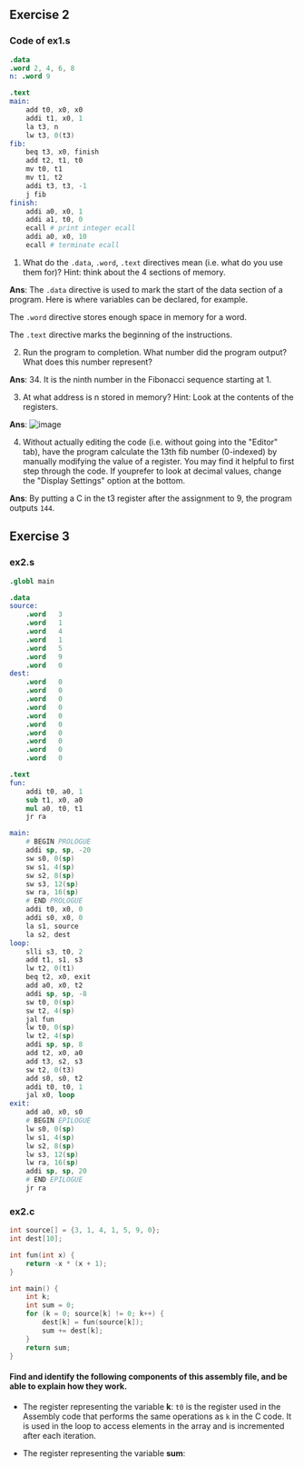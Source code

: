 ## Exercise 2

### Code of ex1.s

```s
.data
.word 2, 4, 6, 8
n: .word 9

.text
main:
    add t0, x0, x0
    addi t1, x0, 1
    la t3, n
    lw t3, 0(t3)
fib:
    beq t3, x0, finish
    add t2, t1, t0
    mv t0, t1
    mv t1, t2
    addi t3, t3, -1
    j fib
finish:
    addi a0, x0, 1
    addi a1, t0, 0
    ecall # print integer ecall
    addi a0, x0, 10
    ecall # terminate ecall

```

1. What do the `.data`, `.word`, `.text` directives mean (i.e. what do you use them for)? Hint: think about the 4 sections of memory.

**Ans**: The `.data` directive is used to mark the start of the data section of a program. Here is where variables can be declared, for example.

The `.word` directive stores enough space in memory for a word.

The `.text` directive marks the beginning of the instructions.

2. Run the program to completion. What number did the program output? What does this number represent?

**Ans**: 34. It is the ninth number in the Fibonacci sequence starting at 1.

3. At what address is n stored in memory? Hint: Look at the contents of the registers.

**Ans**: ![image](https://user-images.githubusercontent.com/69206952/211394939-3ae4eb56-23b1-4b90-a137-fbc899d0a156.png)

4. Without actually editing the code (i.e. without going into the "Editor" tab), have the program calculate the 13th fib number (0-indexed) by manually modifying the value of a register. You may find it helpful to first step through the code. If youprefer to look at decimal values, change the "Display Settings" option at the bottom.

**Ans**: By putting a C in the t3 register after the assignment to 9, the program outputs `144`.

## Exercise 3

### ex2.s

```s
.globl main

.data
source:
    .word   3
    .word   1
    .word   4
    .word   1
    .word   5
    .word   9
    .word   0
dest:
    .word   0
    .word   0
    .word   0
    .word   0
    .word   0
    .word   0
    .word   0
    .word   0
    .word   0
    .word   0

.text
fun:
    addi t0, a0, 1
    sub t1, x0, a0
    mul a0, t0, t1
    jr ra

main:
    # BEGIN PROLOGUE
    addi sp, sp, -20
    sw s0, 0(sp)
    sw s1, 4(sp)
    sw s2, 8(sp)
    sw s3, 12(sp)
    sw ra, 16(sp)
    # END PROLOGUE
    addi t0, x0, 0
    addi s0, x0, 0
    la s1, source
    la s2, dest
loop:
    slli s3, t0, 2
    add t1, s1, s3
    lw t2, 0(t1)
    beq t2, x0, exit
    add a0, x0, t2
    addi sp, sp, -8
    sw t0, 0(sp)
    sw t2, 4(sp)
    jal fun
    lw t0, 0(sp)
    lw t2, 4(sp)
    addi sp, sp, 8
    add t2, x0, a0
    add t3, s2, s3
    sw t2, 0(t3)
    add s0, s0, t2
    addi t0, t0, 1
    jal x0, loop
exit:
    add a0, x0, s0
    # BEGIN EPILOGUE
    lw s0, 0(sp)
    lw s1, 4(sp)
    lw s2, 8(sp)
    lw s3, 12(sp)
    lw ra, 16(sp)
    addi sp, sp, 20
    # END EPILOGUE
    jr ra
```

### ex2.c

```c
int source[] = {3, 1, 4, 1, 5, 9, 0};
int dest[10];

int fun(int x) {
	return -x * (x + 1);
}

int main() {
    int k;
    int sum = 0;
    for (k = 0; source[k] != 0; k++) {
        dest[k] = fun(source[k]);
        sum += dest[k];
    }
    return sum;
}
``` 

#### Find and identify the following components of this assembly file, and be able to explain how they work.

- The register representing the variable **k**: `t0` is the register used in the Assembly code that performs the same operations as `k` in the C code. It is used in the loop to access elements in the array and is incremented after each iteration.

- The register representing the variable **sum**: 
